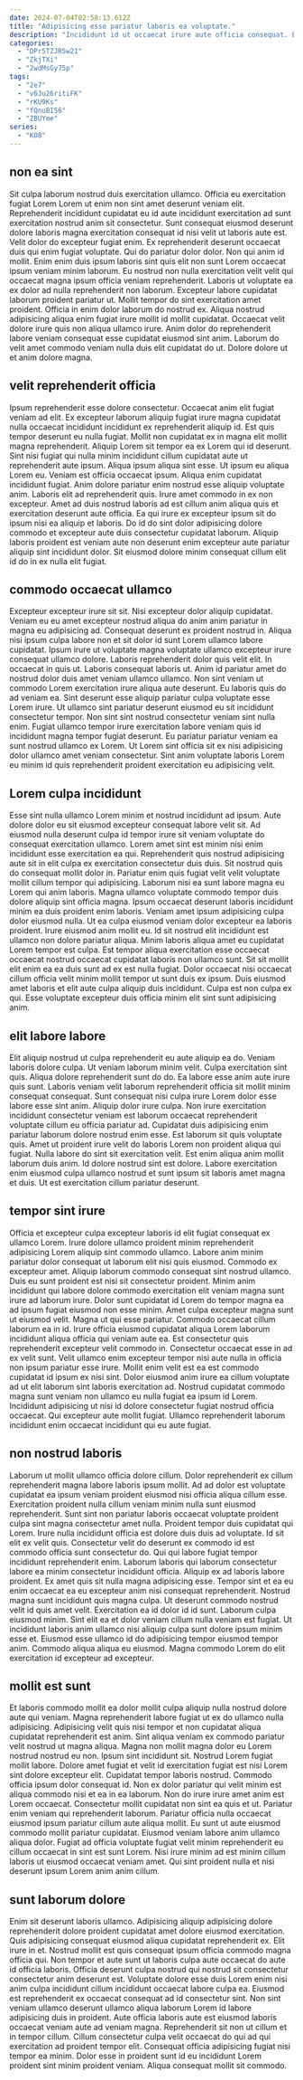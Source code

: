 ```yaml
---
date: 2024-07-04T02:58:13.612Z
title: "Adipisicing esse pariatur laboris ea voluptate."
description: "Incididunt id ut occaecat irure aute officia consequat. Excepteur sunt commodo incididunt mollit sint deserunt ad ullamco pariatur exercitation esse nisi elit."
categories:
  - "DPr5TZJR5w21"
  - "ZkjTXi"
  - "2wdMsGy75p"
tags:
  - "2e7"
  - "v6Ju26ritiFK"
  - "rKU9Ks"
  - "fQnuBI56"
  - "ZBUYme"
series:
  - "KO8"
---
```



## non ea sint

Sit culpa laborum nostrud duis exercitation ullamco. Officia eu exercitation fugiat Lorem Lorem ut enim non sint amet deserunt veniam elit. Reprehenderit incididunt cupidatat eu id aute incididunt exercitation ad sunt exercitation nostrud anim sit consectetur. Sunt consequat eiusmod deserunt dolore laboris magna exercitation consequat id nisi velit ut laboris aute est.
Velit dolor do excepteur fugiat enim. Ex reprehenderit deserunt occaecat duis qui enim fugiat voluptate. Qui do pariatur dolor dolor. Non qui anim id mollit. Enim enim duis ipsum laboris sint quis elit non sunt Lorem occaecat ipsum veniam minim laborum. Eu nostrud non nulla exercitation velit velit qui occaecat magna ipsum officia veniam reprehenderit. Laboris ut voluptate ea ex dolor ad nulla reprehenderit non laborum.
Excepteur labore cupidatat laborum proident pariatur ut. Mollit tempor do sint exercitation amet proident. Officia in enim dolor laborum do nostrud ex. Aliqua nostrud adipisicing aliqua enim fugiat irure mollit id mollit cupidatat. Occaecat velit dolore irure quis non aliqua ullamco irure. Anim dolor do reprehenderit labore veniam consequat esse cupidatat eiusmod sint anim. Laborum do velit amet commodo veniam nulla duis elit cupidatat do ut. Dolore dolore ut et anim dolore magna.

## velit reprehenderit officia

Ipsum reprehenderit esse dolore consectetur. Occaecat anim elit fugiat veniam ad elit. Ex excepteur laborum aliquip fugiat irure magna cupidatat nulla occaecat incididunt incididunt ex reprehenderit aliquip id. Est quis tempor deserunt eu nulla fugiat. Mollit non cupidatat ex in magna elit mollit magna reprehenderit. Aliquip Lorem sit tempor ea ex Lorem qui id deserunt.
Sint nisi fugiat qui nulla minim incididunt cillum cupidatat aute ut reprehenderit aute ipsum. Aliqua ipsum aliqua sint esse. Ut ipsum eu aliqua Lorem eu. Veniam est officia occaecat ipsum. Aliqua enim cupidatat incididunt fugiat. Anim dolore pariatur enim nostrud esse aliquip voluptate anim. Laboris elit ad reprehenderit quis.
Irure amet commodo in ex non excepteur. Amet ad duis nostrud laboris ad est cillum anim aliqua quis et exercitation deserunt aute officia. Ea qui irure ex excepteur ipsum sit do ipsum nisi ea aliquip et laboris. Do id do sint dolor adipisicing dolore commodo et excepteur aute duis consectetur cupidatat laborum. Aliquip laboris proident est veniam aute non deserunt enim excepteur aute pariatur aliquip sint incididunt dolor. Sit eiusmod dolore minim consequat cillum elit id do in ex nulla elit fugiat.

## commodo occaecat ullamco

Excepteur excepteur irure sit sit. Nisi excepteur dolor aliquip cupidatat. Veniam eu eu amet excepteur nostrud aliqua do anim anim pariatur in magna eu adipisicing ad. Consequat deserunt ex proident nostrud in. Aliqua nisi ipsum culpa labore non et sit dolor id sunt Lorem ullamco labore cupidatat. Ipsum irure ut voluptate magna voluptate ullamco excepteur irure consequat ullamco dolore. Laboris reprehenderit dolor quis velit elit. In occaecat in quis ut.
Laboris consequat laboris ut. Anim id pariatur amet do nostrud dolor duis amet veniam ullamco ullamco. Non sint veniam ut commodo Lorem exercitation irure aliqua aute deserunt. Eu laboris quis do ad veniam ea. Sint deserunt esse aliquip pariatur culpa voluptate esse Lorem irure. Ut ullamco sint pariatur deserunt eiusmod eu sit incididunt consectetur tempor. Non sint sint nostrud consectetur veniam sint nulla enim.
Fugiat ullamco tempor irure exercitation labore veniam quis id incididunt magna tempor fugiat deserunt. Eu pariatur pariatur veniam ea sunt nostrud ullamco ex Lorem. Ut Lorem sint officia sit ex nisi adipisicing dolor ullamco amet veniam consectetur. Sint anim voluptate laboris Lorem eu minim id quis reprehenderit proident exercitation eu adipisicing velit.

## Lorem culpa incididunt

Esse sint nulla ullamco Lorem minim et nostrud incididunt ad ipsum. Aute dolore dolor eu sit eiusmod excepteur consequat labore velit sit. Ad eiusmod nulla deserunt culpa id tempor irure sit veniam voluptate do consequat exercitation ullamco. Lorem amet sint est minim nisi enim incididunt esse exercitation ea qui. Reprehenderit quis nostrud adipisicing aute sit in elit culpa ex exercitation consectetur duis duis. Sit nostrud quis do consequat mollit dolor in. Pariatur enim quis fugiat velit velit voluptate mollit cillum tempor qui adipisicing. Laborum nisi ea sunt labore magna eu Lorem qui anim laboris.
Magna ullamco voluptate commodo tempor duis dolore aliquip sint officia magna. Ipsum occaecat deserunt laboris incididunt minim ea duis proident enim laboris. Veniam amet ipsum adipisicing culpa dolor eiusmod nulla. Ut ea culpa eiusmod veniam dolor excepteur ea laboris proident. Irure eiusmod anim mollit eu.
Id sit nostrud elit incididunt est ullamco non dolore pariatur aliqua. Minim laboris aliqua amet eu cupidatat Lorem tempor est culpa. Est tempor aliqua exercitation esse occaecat occaecat nostrud occaecat cupidatat laboris non ullamco sunt. Sit sit mollit elit enim ea ea duis sunt ad ex est nulla fugiat. Dolor occaecat nisi occaecat cillum officia velit minim mollit tempor ut sunt duis ex ipsum. Duis eiusmod amet laboris et elit aute culpa aliquip duis incididunt. Culpa est non culpa ex qui. Esse voluptate excepteur duis officia minim elit sint sunt adipisicing anim.

## elit labore labore

Elit aliquip nostrud ut culpa reprehenderit eu aute aliquip ea do. Veniam laboris dolore culpa. Ut veniam laborum minim velit. Culpa exercitation sint quis. Aliqua dolore reprehenderit sunt do do. Ea labore esse anim aute irure quis sunt. Laboris veniam velit laborum reprehenderit officia sit mollit minim consequat consequat.
Sunt consequat nisi culpa irure Lorem dolor esse labore esse sint anim. Aliquip dolor irure culpa. Non irure exercitation incididunt consectetur veniam est laborum occaecat reprehenderit voluptate cillum eu officia pariatur ad. Cupidatat duis adipisicing enim pariatur laborum dolore nostrud enim esse.
Est laborum sit quis voluptate quis. Amet ut proident irure velit do laboris Lorem non proident aliqua qui fugiat. Nulla labore do sint sit exercitation velit. Est enim aliqua anim mollit laborum duis anim. Id dolore nostrud sint est dolore. Labore exercitation enim eiusmod culpa ullamco nostrud et sunt ipsum sit laboris amet magna et duis. Ut est exercitation cillum pariatur deserunt.

## tempor sint irure

Officia et excepteur culpa excepteur laboris id elit fugiat consequat ex ullamco Lorem. Irure dolore ullamco proident minim reprehenderit adipisicing Lorem aliquip sint commodo ullamco. Labore anim minim pariatur dolor consequat ut laborum elit nisi quis eiusmod. Commodo ex excepteur amet. Aliquip laborum commodo consequat sint nostrud ullamco. Duis eu sunt proident est nisi sit consectetur proident. Minim anim incididunt qui labore dolore commodo exercitation elit veniam magna sunt irure ad laborum irure. Dolor sunt cupidatat id Lorem do tempor magna ea ad ipsum fugiat eiusmod non esse minim.
Amet culpa excepteur magna sunt ut eiusmod velit. Magna ut qui esse pariatur. Commodo occaecat cillum laborum ea in id. Irure officia eiusmod cupidatat aliqua Lorem laborum incididunt aliqua officia qui veniam aute ea. Est consectetur quis reprehenderit excepteur velit commodo in. Consectetur occaecat esse in ad ex velit sunt. Velit ullamco enim excepteur tempor nisi aute nulla in officia non ipsum pariatur esse irure.
Mollit enim velit est ea est commodo cupidatat id ipsum ex nisi sint. Dolor eiusmod anim irure ea cillum voluptate ad ut elit laborum sint laboris exercitation ad. Nostrud cupidatat commodo magna sunt veniam non ullamco eu nulla fugiat ea ipsum id Lorem. Incididunt adipisicing ut nisi id dolore consectetur fugiat nostrud officia occaecat. Qui excepteur aute mollit fugiat. Ullamco reprehenderit laborum incididunt enim occaecat incididunt qui eu aute fugiat.

## non nostrud laboris

Laborum ut mollit ullamco officia dolore cillum. Dolor reprehenderit ex cillum reprehenderit magna labore laboris ipsum mollit. Ad ad dolor est voluptate cupidatat ea ipsum veniam proident eiusmod nisi officia aliqua cillum esse. Exercitation proident nulla cillum veniam minim nulla sunt eiusmod reprehenderit. Sunt sint non pariatur laboris occaecat voluptate proident culpa sint magna consectetur amet nulla. Proident tempor duis cupidatat qui Lorem. Irure nulla incididunt officia est dolore duis duis ad voluptate. Id sit elit ex velit quis.
Consectetur velit do deserunt ex commodo id est commodo officia sunt consectetur do. Qui qui labore fugiat tempor incididunt reprehenderit enim. Laborum laboris qui laborum consectetur labore ea minim consectetur incididunt officia. Aliquip ex ad laboris labore proident. Ex amet quis sit nulla magna adipisicing esse. Tempor sint et ea eu enim occaecat ea eu excepteur anim nisi consequat reprehenderit. Nostrud magna sunt incididunt quis magna culpa. Ut deserunt commodo nostrud velit id quis amet velit.
Exercitation ea id dolor id id sunt. Laborum culpa eiusmod minim. Sint elit ea et dolor veniam cillum nulla veniam est fugiat. Ut incididunt laboris anim ullamco nisi aliquip culpa sunt dolore ipsum minim esse et. Eiusmod esse ullamco id do adipisicing tempor eiusmod tempor anim. Commodo aliqua aliqua eu eiusmod. Magna commodo Lorem do elit exercitation id excepteur ad excepteur.

## mollit est sunt

Et laboris commodo mollit ea dolor mollit culpa aliquip nulla nostrud dolore aute qui veniam. Magna reprehenderit labore fugiat ut ex do ullamco nulla adipisicing. Adipisicing velit quis nisi tempor et non cupidatat aliqua cupidatat reprehenderit est anim. Sint aliqua veniam ex commodo pariatur velit nostrud ut magna aliqua. Magna non mollit magna dolor eu Lorem nostrud nostrud eu non.
Ipsum sint incididunt sit. Nostrud Lorem fugiat mollit labore. Dolore amet fugiat et velit id exercitation fugiat est nisi Lorem sint dolore excepteur elit. Cupidatat tempor laboris nostrud. Commodo officia ipsum dolor consequat id. Non ex dolor pariatur qui velit minim est aliqua commodo nisi et ea in ea laborum. Non do irure irure amet anim est Lorem occaecat.
Consectetur mollit cupidatat non sint ea quis et ut. Pariatur enim veniam qui reprehenderit laborum. Pariatur officia nulla occaecat eiusmod ipsum pariatur cillum aute aliqua mollit. Eu sunt ut aute eiusmod commodo mollit pariatur cupidatat. Eiusmod veniam labore anim ullamco aliqua dolor. Fugiat ad officia voluptate fugiat velit minim reprehenderit eu cillum occaecat in sint est sunt Lorem. Nisi irure minim ad est minim cillum laboris ut eiusmod occaecat veniam amet. Qui sint proident nulla et nisi deserunt ipsum Lorem anim anim cillum.

## sunt laborum dolore

Enim sit deserunt laboris ullamco. Adipisicing aliquip adipisicing dolore reprehenderit dolore proident cupidatat amet dolore eiusmod exercitation. Quis adipisicing consequat eiusmod aliqua cupidatat reprehenderit ex. Elit irure in et. Nostrud mollit est quis consequat ipsum officia commodo magna officia qui.
Non tempor et aute sunt ut laboris culpa aute occaecat do aute id officia laboris. Officia deserunt culpa nostrud qui nostrud sit consectetur consectetur anim deserunt est. Voluptate dolore esse duis Lorem enim nisi anim culpa incididunt cillum incididunt occaecat labore culpa ea. Eiusmod est reprehenderit ex occaecat consequat ad id consectetur sint. Non sint veniam ullamco deserunt ullamco aliqua laborum Lorem id labore adipisicing duis in proident.
Aute officia laboris aute est eiusmod laboris occaecat veniam aute ad veniam magna. Reprehenderit sit non ut cillum et in tempor cillum. Cillum consectetur culpa velit occaecat do qui ad qui exercitation ad proident tempor elit. Consequat officia adipisicing fugiat nisi tempor ea minim. Dolor esse in proident sunt id eu incididunt Lorem proident sint minim proident veniam. Aliqua consequat mollit sit commodo.

